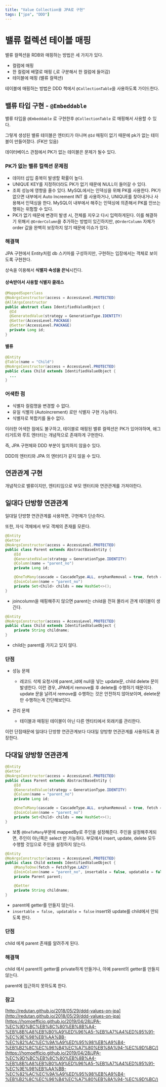 ```yaml
---
title: "Value Collection을 JPA로 구현"
tags: ["jpa", "DDD"]
---
```


# 밸류 컬렉션 테이블 매핑 
밸류 컬렉션을 RDB와 매핑하는 방법은 세 가지가 있다. 

* 컬럼에 매핑
* 한 컬럼에 배열로 매핑 (,로 구분해서 한 컬럼에 들어감)
* 테이블에 매핑 (밸류 컬렉션)

테이블에 매핑하는 방법은 DDD 책에서 `@CollectionTable`을 사용하도록 가이드한다. 

## 밸류 타입 구현 - `@Embeddable`
밸류 타입을 `@Embeddable` 로 구현한후 `@CollectionTable` 로 매핑해서 사용할 수 있다.

그렇게 생성된 밸류 테이블은 엔터티가 아니며 `@Id` 매핑이 없기 때문에 pk가 없는 테이블이 만들어졌다. (FK만 있음)

데이터베이스 관점에서 PK가 없는 테이블은 문제가 될수 있다. 

### PK가 없는 밸류 컬렉션 문제점
* 데이터 삽입 중복이 발생할 확률이 높다. 
* UNIQUE KEY를 지정하더라도 PK가 없기 때문에 NULL이 들어갈 수 있다. 
* 조회 성능에 영향을 줄수 있다. 
MySQL에서는 인덱싱을 위해 PK를 사용한다. PK가 없으면 내부에서 Auto Increment INT 를 사용하거나, UNIQUE를 찾아내거나 사용해서 인덱싱을 한다. MySQL이 내부에서 해주는 인덱싱에 의존해서 PK를 안쓰는 행위는 위험할 수 있다. 
* PK가 없기 때문에 변경이 발생 시, 전체를 지우고 다시 입력하게된다. 
이를 해결하기 위해서 `@OrderColumn`을 추가하는 방법이 있긴하지만, `@OrderColumn` 자체가 order  값을 완벽히 보장하지 않기 때문에 이슈가 있다. 

### 해결책
JPA 구현에서 Entity처럼 db 스키마를 구성하지만, 구현하는 입장에서는 객체로 보이도록 구현한다. 

상속을 이용해서 **식별자 속성을 은닉**시킨다.

#### 상속받아서 사용할 식별자 클래스
```java 
@MappedSuperclass
@NoArgsConstructor(access = AccessLevel.PROTECTED)  
@AllArgsConstructor
public abstract class IdentifiedValueObject {  
  @Id  
  @GeneratedValue(strategy = GenerationType.IDENTITY)  
  @Getter(AccessLevel.PACKAGE)
  @Setter(AccessLevel.PACKAGE)
  private Long id;  
}
```

#### 밸류 
```java
@Entity  
@Table(name = "Child")  
@NoArgsConstructor(access = AccessLevel.PROTECTED)  
public class Child extends IdentifiedValueObject {
  ...  
}
```

### 어색한 점
* 식별자 컬럼명을 변경할 수 없다. 
* 유일 식별자 (Autoincrement) 로만 식별자 구현 가능하다. 
* 식별자로 복합키를 둘수 없다. 

이러한 어색한 점에도 불구하고, 테이블로 매핑된 밸류 컬렉션은 PK가 있어야하며, 애그리거트와 루트 엔터티는 개념적으로 존재하게 구현한다. 

즉, JPA 구현체와 DDD 부분이 일치하지 않을수 있다. 

DDD의 엔터티와 JPA 의 엔터티가 같지 않을 수 있다.

## 연관관계 구현 
개념적으로 밸류이지만, 엔티티임으로 부모 엔터티와 연관관계를 가져야한다. 

## 일대다 단방향 연관관계
일대일 단방향 연관관계를 사용하면, 구현체가 단순하다. 

또한, 자식 객체에서 부모 객체의 존재를 모른다. 

```java
@Entity  
@Getter 
@NoArgsConstructor(access = AccessLevel.PROTECTED)    
public class Parent extends AbstractBaseEntity {  
	@Id  
	@GeneratedValue(strategy = GenerationType.IDENTITY)  
	@Column(name = "parent_no")  
	private Long id;

	@OneToMany(cascade = CascadeType.ALL, orphanRemoval = true, fetch = FetchType.LAZY)
	@JoinColumn(name = "parent_no")
	private Set<Child> childs = new HashSet<>();
}
```
* joincolumn을 매핑해주지 않으면 parent는 child을 전혀 몰라서 관계 테이블이 생긴다. 

```java
@Entity
@NoArgsConstructor(access = AccessLevel.PROTECTED)   
public class Child extends IdentifiedValueObject {
	private String childname;
}
```
* child는 parent를 가지고 있지 않다.

### 단점

* 성능 문제
	* 레코드 삭제 요청시에 parent_id에 null을 넣는 update문, child delete 문이 발생한다. 
이런 경우, JPA에서 remove를 후  delete를 수행하기 때문이다. 
update 문을 날려서 remove를 수행하는 것은 안전하지 않아보이며, delete문만 수행하는게 간단해보인다.

* 관리 문제
	* 테이블과 매핑된 테이블이 아닌 다른 엔티티에서 외래키를 관리한다.   

이런 단점때문에 일대다 단방향 연관관계보다 다대일 양방향 연관관계를 사용하도록 권장한다.

## 다대일 양방향 연관관계

```java
@Entity  
@Getter 
@NoArgsConstructor(access = AccessLevel.PROTECTED)    
public class Parent extends AbstractBaseEntity {  
	@Id  
	@GeneratedValue(strategy = GenerationType.IDENTITY)  
	@Column(name = "parent_no")  
	private Long id;

	@OneToMany(cascade = CascadeType.ALL, orphanRemoval = true, fetch = FetchType.LAZY)
	@JoinColumn(name = "parent_no")
	private Set<Child> childs = new HashSet<>();
}
```
* 보통 `@OneToMany`부분에 mappedBy로 주인을 설정해준다. 주인을 설정해주게되면, 주인이 아닌쪽은 select 만 가능하다. 부모에서 insert, update, delete 모두 수행할 것임으로 주인을 설정하지 않는다.

```java
@Entity
@NoArgsConstructor(access = AccessLevel.PROTECTED)   
public class Child extends IdentifiedValueObject {
	@ManyToOne(fetch = FetchType.LAZY)
	@JoinColumn(name = "parent_no", insertable = false, updatable = false)
	private Parent parent;

	@Getter
	private String childname;
}
```
* parent에 getter를 만들지 않는다. 
* `insertable = false, updatable = false` insert와 update를 child에서 안되도록 한다.


### 단점 
child 에게 parent 존재를 알려주게 된다.

### 해결책
child 에서 parent의 getter를 private하게 만들거나, 아예 parent의 getter를 만들지 않는다.

parent에 접근하지 못하도록 한다. 


### 참고 
[http://redutan.github.io/2018/05/29/ddd-values-on-jpa](http://redutan.github.io/2018/05/29/ddd-values-on-jpa)
[https://homoefficio.github.io/2019/04/28/JPA-%EC%9D%BC%EB%8C%80%EB%8B%A4-%EB%8B%A8%EB%B0%A9%ED%96%A5-%EB%A7%A4%ED%95%91-%EC%9E%98%EB%AA%BB-%EC%82%AC%EC%9A%A9%ED%95%98%EB%A9%B4-%EB%B2%8C%EC%96%B4%EC%A7%80%EB%8A%94-%EC%9D%BC/](https://homoefficio.github.io/2019/04/28/JPA-%EC%9D%BC%EB%8C%80%EB%8B%A4-%EB%8B%A8%EB%B0%A9%ED%96%A5-%EB%A7%A4%ED%95%91-%EC%9E%98%EB%AA%BB-%EC%82%AC%EC%9A%A9%ED%95%98%EB%A9%B4-%EB%B2%8C%EC%96%B4%EC%A7%80%EB%8A%94-%EC%9D%BC/)

<!--stackedit_data:
eyJoaXN0b3J5IjpbLTIwNDY5OTg3NTJdfQ==
-->
